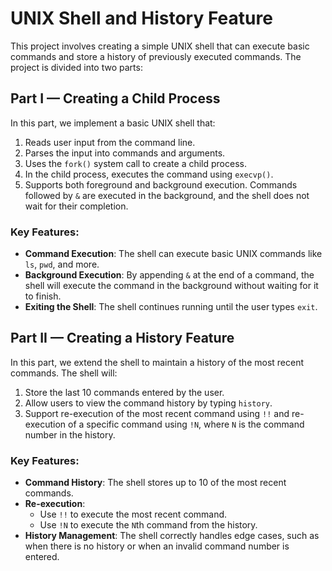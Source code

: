 # UNIX Shell and History Feature

This project involves creating a simple UNIX shell that can execute basic commands and store a history of previously executed commands. The project is divided into two parts:

## Part I — Creating a Child Process

In this part, we implement a basic UNIX shell that:
1. Reads user input from the command line.
2. Parses the input into commands and arguments.
3. Uses the `fork()` system call to create a child process.
4. In the child process, executes the command using `execvp()`.
5. Supports both foreground and background execution. Commands followed by `&` are executed in the background, and the shell does not wait for their completion.

### Key Features:
- **Command Execution**: The shell can execute basic UNIX commands like `ls`, `pwd`, and more.
- **Background Execution**: By appending `&` at the end of a command, the shell will execute the command in the background without waiting for it to finish.
- **Exiting the Shell**: The shell continues running until the user types `exit`.

## Part II — Creating a History Feature

In this part, we extend the shell to maintain a history of the most recent commands. The shell will:
1. Store the last 10 commands entered by the user.
2. Allow users to view the command history by typing `history`.
3. Support re-execution of the most recent command using `!!` and re-execution of a specific command using `!N`, where `N` is the command number in the history.

### Key Features:
- **Command History**: The shell stores up to 10 of the most recent commands.
- **Re-execution**: 
  - Use `!!` to execute the most recent command.
  - Use `!N` to execute the `N`th command from the history.
- **History Management**: The shell correctly handles edge cases, such as when there is no history or when an invalid command number is entered.
